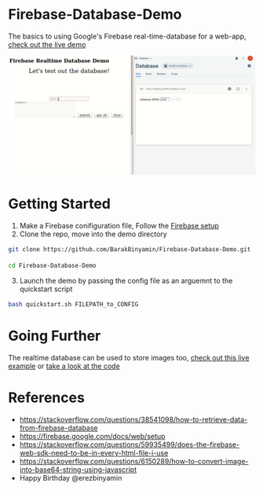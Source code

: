 # Firebase-Database-Demo
The basics to using Google's Firebase real-time-database for a web-app, [check out the live demo](https://barakbinyamin.github.io/Firebase-Database-Demo/demo.html)

<img src=demo.gif>


# Getting Started
1. Make a Firebase conifiguration file, Follow the [Firebase setup](Configuration-steps/README.md)
2. Clone the repo, move into the demo directory

```bash
git clone https://github.com/BarakBinyamin/Firebase-Database-Demo.git  

cd Firebase-Database-Demo  
```

3. Launch the demo by passing the config file as an arguemnt to the quickstart script
```bash
bash quickstart.sh FILEPATH_to_CONFIG
```

# Going Further
The realtime database can be used to store images too, [check out this live example](https://BarakBinyamin.github.io/image-database/image_demo.html) or [take a look at the code](https://github.com/BarakBinyamin/Firebase-Database-Demo/tree/master/image-database)




# References
- https://stackoverflow.com/questions/38541098/how-to-retrieve-data-from-firebase-database  
- https://firebase.google.com/docs/web/setup
- https://stackoverflow.com/questions/59935499/does-the-firebase-web-sdk-need-to-be-in-every-html-file-i-use  
- https://stackoverflow.com/questions/6150289/how-to-convert-image-into-base64-string-using-javascript  
- Happy Birthday @erezbinyamin
